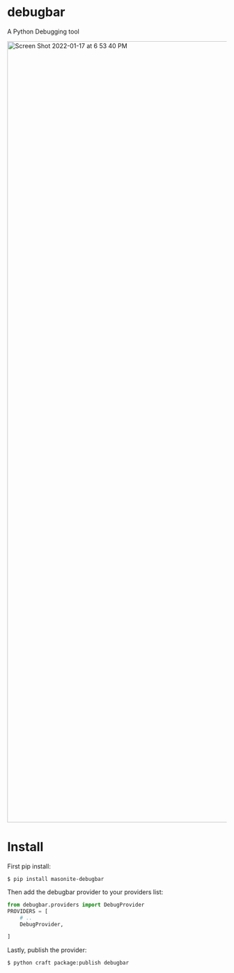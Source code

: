 # debugbar
A Python Debugging tool

<img width="1792" alt="Screen Shot 2022-01-17 at 6 53 40 PM" src="https://user-images.githubusercontent.com/20172538/149849594-f6d13c0a-51c5-4d10-91cc-c2cbddc98741.png">

# Install

First pip install:

```
$ pip install masonite-debugbar
```

Then add the debugbar provider to your providers list:

```python
from debugbar.providers import DebugProvider
PROVIDERS = [
    # ..
    DebugProvider,

]
```

Lastly, publish the provider:

```
$ python craft package:publish debugbar
```



